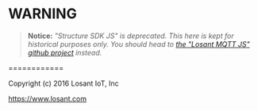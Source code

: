 WARNING
===============

> **Notice:** *"Structure SDK JS" is deprecated. This here is kept for historical purposes only. You should head to [the "Losant MQTT JS" github project](https://github.com/Losant/losant-mqtt-js) instead.*

============

Copyright (c) 2016 Losant IoT, Inc

<https://www.losant.com>
